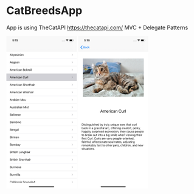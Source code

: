 # CatBreedsApp


App is using TheCatAPI https://thecatapi.com/
MVC + Delegate Patterns

<img src="screenshots/screen1.png" height="400px">
<img src="screenshots/screen2.png" height="400px">
